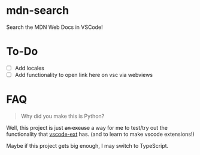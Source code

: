 # mdn-search

Search the MDN Web Docs in VSCode!

# To-Do

- [ ] Add locales
- [ ] Add functionality to open link here on vsc via webviews

# FAQ

> Why did you make this is Python?

Well, this project is just ~~an excuse~~ a way for me to test/try out the functionality that [vscode-ext](https://github.com/CodeWithSwastik/vscode-ext) has. (and to learn to make vscode extensions!)

Maybe if this project gets big enough, I may switch to TypeScript.
